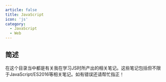 ```yaml
---
article: false
title: JavaScript
icon: 'js'
category:
  - JavaScript
  - Web
---
```

## 简述

在这个目录当中都是有关我在学习JS时所产出的相关笔记。这些笔记包括但不限于JavaScript/ES2016等相关笔记。如有错误还请帮忙指正！
